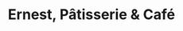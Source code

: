---
title: "Ernest, Pâtisserie & Café"
url: /chambery/ernest-patisserie-und-cafe/
shop: Bäckerei
---